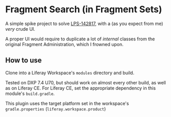 # Fragment Search (in Fragment Sets)

A simple spike project to solve [LPS-142817](https://issues.liferay.com/browse/LPS-142817), with a (as you expect from me) _very_ crude UI.

A proper UI would require to duplicate a lot of _internal_ classes from the original Fragment Administration, which I frowned upon. 

## How to use

Clone into a Liferay Workspace's `modules` directory and build. 

Tested on DXP 7.4 U70, but should work on almost every other build, as well as on Liferay CE.  For Liferay CE, set the appropriate dependency in this module's `build.gradle`. 

This plugin uses the target platform set in the workspace's `gradle.properties` (`liferay.workspace.product`)
